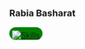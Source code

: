 ### Rabia Basharat 

<div style="background:green; padding:6px 5px 0px 5px; border-radius:15px; display:block; width:max-content;"> <a href="https://skillicons.dev"> <img src="https://skillicons.dev/icons?i=py,django,tensorflow,js,html,nodejs,express,electron,github,git,mysql,vscode,linkedin,postman,redis,selenium" alt="Skills" /> </a> </div>

<!---
Rabia-Basharat/Rabia-Basharat is a ✨ special ✨ repository because its `README.md` (this file) appears on your GitHub profile.
You can click the Preview link to take a look at your changes.
--->
